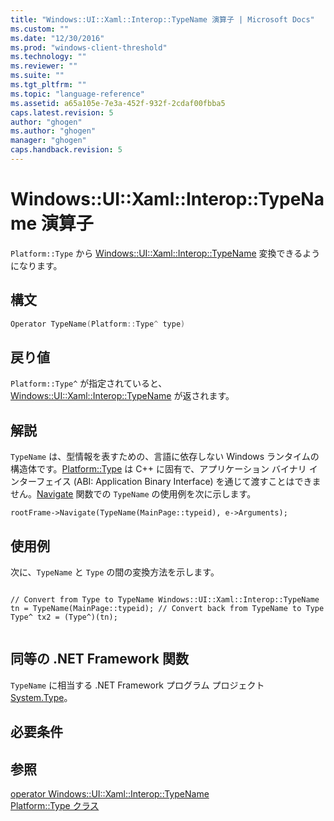 ```yaml
---
title: "Windows::UI::Xaml::Interop::TypeName 演算子 | Microsoft Docs"
ms.custom: ""
ms.date: "12/30/2016"
ms.prod: "windows-client-threshold"
ms.technology: ""
ms.reviewer: ""
ms.suite: ""
ms.tgt_pltfrm: ""
ms.topic: "language-reference"
ms.assetid: a65a105e-7e3a-452f-932f-2cdaf00fbba5
caps.latest.revision: 5
author: "ghogen"
ms.author: "ghogen"
manager: "ghogen"
caps.handback.revision: 5
---
```

# Windows::UI::Xaml::Interop::TypeName 演算子
`Platform::Type` から [Windows::UI::Xaml::Interop::TypeName](http://msdn.microsoft.com/library/windows/apps/windows.ui.xaml.interop.typename.aspx) 変換できるようになります。  
  
## 構文  
  
```cpp  
Operator TypeName(Platform::Type^ type)  
```  
  
## 戻り値  
 `Platform::Type^` が指定されていると、[Windows::UI::Xaml::Interop::TypeName](http://msdn.microsoft.com/library/windows/apps/windows.ui.xaml.interop.typename.aspx) が返されます。  
  
## 解説  
 `TypeName` は、型情報を表すための、言語に依存しない Windows ランタイムの構造体です。[Platform::Type](../cppcx/platform-type-class.md) は C\+\+ に固有で、アプリケーション バイナリ インターフェイス \(ABI: Application Binary Interface\) を通じて渡すことはできません。[Navigate](http://msdn.microsoft.com/library/windows/apps/hh702394.aspx) 関数での `TypeName` の使用例を次に示します。  
  
```  
rootFrame->Navigate(TypeName(MainPage::typeid), e->Arguments);  
```  
  
## 使用例  
 次に、`TypeName` と `Type` の間の変換方法を示します。  
  
```  
  
// Convert from Type to TypeName Windows::UI::Xaml::Interop::TypeName tn = TypeName(MainPage::typeid); // Convert back from TypeName to Type Type^ tx2 = (Type^)(tn);  
  
```  
  
## 同等の .NET Framework 関数  
 `TypeName` に相当する .NET Framework プログラム プロジェクト [System.Type](assetId:///System.Type?qualifyHint=False&amp;autoUpgrade=True)。  
  
## 必要条件  
  
## 参照  
 [operator Windows::UI::Xaml::Interop::TypeName](../cppcx/operator-subtractwindows-ui-xaml-interop-typename.md)   
 [Platform::Type クラス](../cppcx/platform-type-class.md)